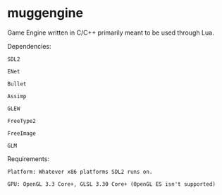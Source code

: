 muggengine
==========

Game Engine written in C/C++ primarily meant to be used through Lua.

Dependencies:

    SDL2
    
    ENet
    
    Bullet
    
    Assimp
    
    GLEW
    
    FreeType2
    
    FreeImage
    
    GLM

Requirements:

    Platform: Whatever x86 platforms SDL2 runs on.
    
    GPU: OpenGL 3.3 Core+, GLSL 3.30 Core+ (OpenGL ES isn't supported)
